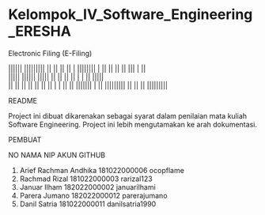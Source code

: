 # Kelompok_IV_Software_Engineering_ERESHA
Electronic Filing (E-Filing)


||||||             |||||||||   ||    ||          ||    ||    |   ||||||||
|                  ||          ||    ||          ||    |||   |   ||       
|||||    ||||||    |||||       ||    ||          ||    || |  |   ||  |||||   
||                 ||          ||    ||     ||   ||    ||  | |   ||     ||
|||||||            |           ||    |||||||||   ||    ||   ||   |||||||||

README

Project ini dibuat dikarenakan sebagai syarat dalam penilaian mata kuliah Software Engineering.
Project ini lebih mengutamakan ke arah dokumentasi.


PEMBUAT

NO    NAMA                          NIP               AKUN GITHUB             
1.    Arief Rachman Andhika         181022000006      ocopflame    
2.    Rachmad Rizal                 181022000003      rarizal123
3.    Januar Ilham                  182022000002      januarilhami
4.    Parera Jumano                 182022000012      parerajumano
5.    Danil Satria                  181022000011      danilsatria1990

